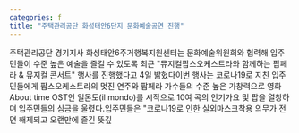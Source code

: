 ```yaml
---
categories: f
title: "주택관리공단 화성태안6단지 문화예술공연 진행"
---
```

주택관리공단 경기지사 화성태안6주거행복지원센터는 문화예술위원회와 협력해 입주민들이 수준 높은 예술을 즐길 수 있도록 최근 "뮤지컬팝스오케스트라와 함께하는 팝페라 & 뮤지컬 콘서트" 행사를 진행했다고 4일 밝혔다이번 행사는 코로나19로 지친 입주민들에게 팝스오케스트라의 멋진 연주와 팝페라 가수들의 수준 높은 가창력으로 영화 About time OST인 일몬도(il mondo)를 시작으로 10여 곡의 인기가요 및 팝을 열창하며 입주민들의 심금을 울렸다.입주민들은 "코로나19로 인한 실외마스크착용 의무가 전면 해제되고 오랜만에 즐긴 뜻깊